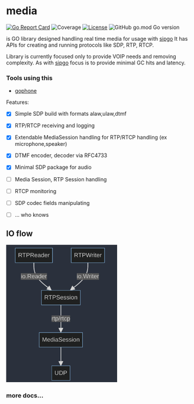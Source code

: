 # media

[![Go Report Card](https://goreportcard.com/badge/github.com/emiago/sipgo)](https://goreportcard.com/report/github.com/emiago/sipgo)
![Coverage](https://img.shields.io/badge/coverage-38.1%25-blue)
[![License](https://img.shields.io/badge/License-BSD_2--Clause-orange.svg)](https://github.com/emiago/sipgo/LICENCE) 
![GitHub go.mod Go version](https://img.shields.io/github/go-mod/go-version/emiago/media)

is GO library designed handling real time media for usage with [sipgo](https://github.com/emiago/sipgo)
It has APIs for creating and running protocols like SDP, RTP, RTCP.

Library is currently focused only to provide VOIP needs and removing complexity. 
As with [sipgo](https://github.com/emiago/sipgo) focus is to provide minimal GC hits and latency.


### Tools using this
- [gophone](https://github.com/emiago/gophone)

Features:
- [x] Simple SDP build with formats alaw,ulaw,dtmf
- [x] RTP/RTCP receiving and logging
- [x] Extendable MediaSession handling for RTP/RTCP handling (ex microphone,speaker)
- [x] DTMF encoder, decoder via RFC4733
- [x] Minimal SDP package for audio
- [ ] Media Session, RTP Session handling
- [ ] RTCP monitoring
- [ ] SDP codec fields manipulating
- [ ] ... who knows


## IO flow

<img heigth=300 width=300 src="./images/design.png">


### more docs...